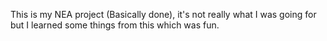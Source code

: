 This is my NEA project (Basically done), it's not really what I was going for but I learned some things from this which was fun.
